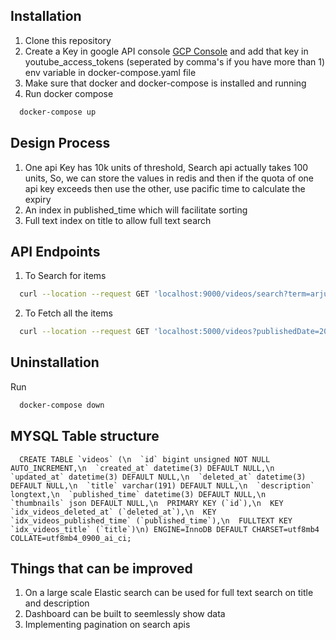 ## Installation
1. Clone this repository
2. Create a Key in google API console [GCP Console](https://console.cloud.google.com/apis/dashboard) and add that key in youtube_access_tokens (seperated by comma's if you have more than 1) env variable in docker-compose.yaml file
3. Make sure that docker and docker-compose is installed and running
4. Run docker compose
```bash
  docker-compose up
```
## Design Process
1. One api Key has 10k units of threshold, Search api actually takes 100 units, So, we can store the values in redis and then if the quota of one api key exceeds then use the other, use pacific time to calculate the expiry
2. An index in published_time which will facilitate sorting
3. Full text index on title to allow full text search
## API Endpoints
1. To Search for items
```bash
  curl --location --request GET 'localhost:9000/videos/search?term=arjuna%20triple'
```
2. To Fetch all the items
```bash
  curl --location --request GET 'localhost:5000/videos?publishedDate=2021-07-02T14:36:14Z' // Fetches all the videos in the decending order of published date lesser than the given one, If publishedDate is not present, It fetches the first 10 items with decending order of publishedDate
```
## Uninstallation
Run
```bash
  docker-compose down
```

## MYSQL Table structure
```
  CREATE TABLE `videos` (\n  `id` bigint unsigned NOT NULL AUTO_INCREMENT,\n  `created_at` datetime(3) DEFAULT NULL,\n  `updated_at` datetime(3) DEFAULT NULL,\n  `deleted_at` datetime(3) DEFAULT NULL,\n  `title` varchar(191) DEFAULT NULL,\n  `description` longtext,\n  `published_time` datetime(3) DEFAULT NULL,\n  `thumbnails` json DEFAULT NULL,\n  PRIMARY KEY (`id`),\n  KEY `idx_videos_deleted_at` (`deleted_at`),\n  KEY `idx_videos_published_time` (`published_time`),\n  FULLTEXT KEY `idx_videos_title` (`title`)\n) ENGINE=InnoDB DEFAULT CHARSET=utf8mb4 COLLATE=utf8mb4_0900_ai_ci;
```

## Things that can be improved
1. On a large scale Elastic search can be used for full text search on title and description
2. Dashboard can be built to seemlessly show data
3. Implementing pagination on search apis
